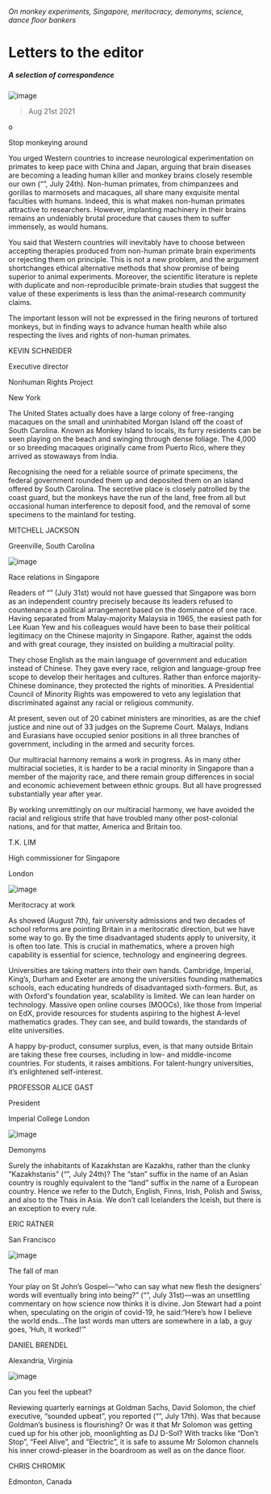 ###### On monkey experiments, Singapore, meritocracy, demonyms, science, dance floor bankers
# Letters to the editor 
##### A selection of correspondence 
![image](images/20210724_irp001.jpg) 
> Aug 21st 2021 
o 
Stop monkeying around
You urged Western countries to increase neurological experimentation on primates to keep pace with China and Japan, arguing that brain diseases are becoming a leading human killer and monkey brains closely resemble our own (“”, July 24th). Non-human primates, from chimpanzees and gorillas to marmosets and macaques, all share many exquisite mental faculties with humans. Indeed, this is what makes non-human primates attractive to researchers. However, implanting machinery in their brains remains an undeniably brutal procedure that causes them to suffer immensely, as would humans.

You said that Western countries will inevitably have to choose between accepting therapies produced from non-human primate brain experiments or rejecting them on principle. This is not a new problem, and the argument shortchanges ethical alternative methods that show promise of being superior to animal experiments. Moreover, the scientific literature is replete with duplicate and non-reproducible primate-brain studies that suggest the value of these experiments is less than the animal-research community claims.
The important lesson will not be expressed in the firing neurons of tortured monkeys, but in finding ways to advance human health while also respecting the lives and rights of non-human primates.
KEVIN SCHNEIDER
Executive director
Nonhuman Rights Project
New York
The United States actually does have a large colony of free-ranging macaques on the small and uninhabited Morgan Island off the coast of South Carolina. Known as Monkey Island to locals, its furry residents can be seen playing on the beach and swinging through dense foliage. The 4,000 or so breeding macaques originally came from Puerto Rico, where they arrived as stowaways from India.
Recognising the need for a reliable source of primate specimens, the federal government rounded them up and deposited them on an island offered by South Carolina. The secretive place is closely patrolled by the coast guard, but the monkeys have the run of the land, free from all but occasional human interference to deposit food, and the removal of some specimens to the mainland for testing.
MITCHELL JACKSON
Greenville, South Carolina
![image](images/20210731_asp002.jpg) 

Race relations in Singapore
Readers of “” (July 31st) would not have guessed that Singapore was born as an independent country precisely because its leaders refused to countenance a political arrangement based on the dominance of one race. Having separated from Malay-majority Malaysia in 1965, the easiest path for Lee Kuan Yew and his colleagues would have been to base their political legitimacy on the Chinese majority in Singapore. Rather, against the odds and with great courage, they insisted on building a multiracial polity.
They chose English as the main language of government and education instead of Chinese. They gave every race, religion and language-group free scope to develop their heritages and cultures. Rather than enforce majority-Chinese dominance, they protected the rights of minorities. A Presidential Council of Minority Rights was empowered to veto any legislation that discriminated against any racial or religious community.
At present, seven out of 20 cabinet ministers are minorities, as are the chief justice and nine out of 33 judges on the Supreme Court. Malays, Indians and Eurasians have occupied senior positions in all three branches of government, including in the armed and security forces.
Our multiracial harmony remains a work in progress. As in many other multiracial societies, it is harder to be a racial minority in Singapore than a member of the majority race, and there remain group differences in social and economic achievement between ethnic groups. But all have progressed substantially year after year.
By working unremittingly on our multiracial harmony, we have avoided the racial and religious strife that have troubled many other post-colonial nations, and for that matter, America and Britain too.
T.K. LIM
High commissioner for Singapore
London
![image](images/20210807_brd000.jpg) 

Meritocracy at work
As showed (August 7th), fair university admissions and two decades of school reforms are pointing Britain in a meritocratic direction, but we have some way to go. By the time disadvantaged students apply to university, it is often too late. This is crucial in mathematics, where a proven high capability is essential for science, technology and engineering degrees.
Universities are taking matters into their own hands. Cambridge, Imperial, King’s, Durham and Exeter are among the universities founding mathematics schools, each educating hundreds of disadvantaged sixth-formers. But, as with Oxford's foundation year, scalability is limited. We can lean harder on technology. Massive open online courses (MOOCs), like those from Imperial on EdX, provide resources for students aspiring to the highest A-level mathematics grades. They can see, and build towards, the standards of elite universities.
A happy by-product, consumer surplus, even, is that many outside Britain are taking these free courses, including in low- and middle-income countries. For students, it raises ambitions. For talent-hungry universities, it’s enlightened self-interest.
PROFESSOR ALICE GAST
President
Imperial College London
![image](images/20210724_asp502_0.jpg) 

Demonyms
Surely the inhabitants of Kazakhstan are Kazakhs, rather than the clunky “Kazakhstanis” (“”, July 24th)? The “stan” suffix in the name of an Asian country is roughly equivalent to the “land” suffix in the name of a European country. Hence we refer to the Dutch, English, Finns, Irish, Polish and Swiss, and also to the Thais in Asia. We don’t call Icelanders the Iceish, but there is an exception to every rule.
ERIC RATNER
San Francisco
![image](images/20210731_ldd002.jpg) 

The fall of man
Your play on St John’s Gospel—“who can say what new flesh the designers’ words will eventually bring into being?” (“”, July 31st)—was an unsettling commentary on how science now thinks it is divine. Jon Stewart had a point when, speculating on the origin of covid-19, he said:“Here’s how I believe the world ends…The last words man utters are somewhere in a lab, a guy goes, ‘Huh, it worked!’”
DANIEL BRENDEL
Alexandria, Virginia
![image](images/20210717_fnp502_1.jpg) 

Can you feel the upbeat?
Reviewing quarterly earnings at Goldman Sachs, David Solomon, the chief executive, “sounded upbeat”, you reported (“”, July 17th). Was that because Goldman’s business is flourishing? Or was it that Mr Solomon was getting cued up for his other job, moonlighting as DJ D-Sol? With tracks like “Don’t Stop”, “Feel Alive”, and “Electric”, it is safe to assume Mr Solomon channels his inner crowd-pleaser in the boardroom as well as on the dance floor.
CHRIS CHROMIK
Edmonton, Canada
